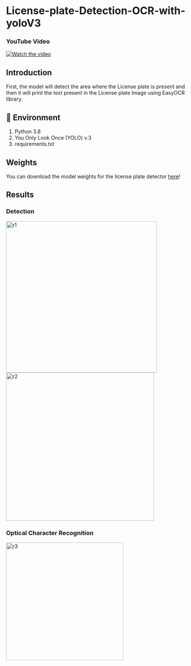 # License-plate-Detection-OCR-with-yoloV3

### YouTube Video
[![Watch the video](https://img.youtube.com/vi/9np4-pMaB8U/0.jpg)](https://youtu.be/9np4-pMaB8U)

## Introduction
First, the model will detect the area where the License plate is present and then it will print the text present in the License plate Image using EasyOCR library.

## 🔨 Environment
 
1. Python 3.8
2. You Only Look Once (YOLO) v.3
3. requirements.txt

## Weights
You can download the model weights for the license plate detector [here](https://drive.google.com/drive/folders/1STio9AvOODRUdLEI0lX2vh1NS0GDeUm5)!

## Results

### Detection
<img width="414" alt="r1" src="https://github.com/MDSALMANSHAMS/License-plate-Detection-OCR-with-yoloV3/assets/68110323/f7fdf4ce-25fc-494f-9e24-6ccb68b7e319">
<img width="406" alt="r2" src="https://github.com/MDSALMANSHAMS/License-plate-Detection-OCR-with-yoloV3/assets/68110323/f0b229ff-ecb5-4096-ad24-b5b512c3602f">

### Optical Character Recognition
<img width="322" alt="r3" src="https://github.com/MDSALMANSHAMS/License-plate-Detection-OCR-with-yoloV3/assets/68110323/426e3534-89a4-4fc1-90c4-04b7dacf4dcc">

